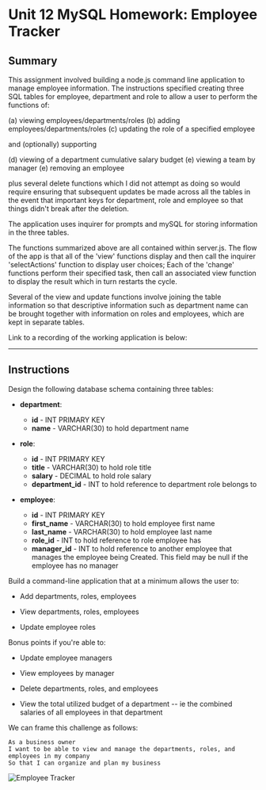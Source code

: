 # Unit 12 MySQL Homework: Employee Tracker

## Summary

This assignment involved building a node.js command line application to manage employee information.  The instructions specified creating three SQL tables for employee, department and role to allow a user to perform the functions of:

 (a) viewing employees/departments/roles 
 (b) adding employees/departments/roles
 (c) updating the role of a specified employee 
 
 and (optionally) supporting 
 
 (d) viewing of a department cumulative salary budget
 (e) viewing a team by manager
 (e) removing an employee
 
plus several delete functions which I did not attempt as doing so would require ensuring that subsequent updates be made across all the tables in the event that important keys for department, role and employee so that things didn't break after the deletion. 

The application uses inquirer for prompts and mySQL for storing information in the three tables. 

The functions summarized above are all contained within server.js.  The flow of the app is that all of the 'view' functions display and then call the inquirer 'selectActions' function to display user choices;   Each of the 'change' functions perform their specified task, then call an associated view function to display the result which in turn restarts the cycle. 

Several of the view and update functions involve joining the table information so that descriptive information such as department name can be brought together with information on roles and employees, which are kept in separate tables. 

Link to a recording of the working application is below:





****************************************  



## Instructions

Design the following database schema containing three tables:

* **department**:

  * **id** - INT PRIMARY KEY
  * **name** - VARCHAR(30) to hold department name

* **role**:

  * **id** - INT PRIMARY KEY
  * **title** -  VARCHAR(30) to hold role title
  * **salary** -  DECIMAL to hold role salary
  * **department_id** -  INT to hold reference to department role belongs to

* **employee**:

  * **id** - INT PRIMARY KEY
  * **first_name** - VARCHAR(30) to hold employee first name
  * **last_name** - VARCHAR(30) to hold employee last name
  * **role_id** - INT to hold reference to role employee has
  * **manager_id** - INT to hold reference to another employee that manages the employee being Created. This field may be null if the employee has no manager
  
Build a command-line application that at a minimum allows the user to:

  * Add departments, roles, employees

  * View departments, roles, employees

  * Update employee roles

Bonus points if you're able to:

  * Update employee managers

  * View employees by manager

  * Delete departments, roles, and employees

  * View the total utilized budget of a department -- ie the combined salaries of all employees in that department

We can frame this challenge as follows:

```
As a business owner
I want to be able to view and manage the departments, roles, and employees in my company
So that I can organize and plan my business
```

![Employee Tracker](Assets/employee-tracker.gif)

